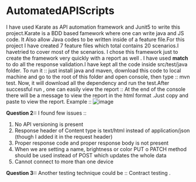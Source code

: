 # AutomatedAPIScripts

I have used Karate as API automation framework and Junit5 to write this project.Karate is a BDD based famework where one can write java and JS code. It Also allow Java codes to be written inside of a feature file.For this project I have created 7 feature files which total contains 20 scenarios.I havetried to cover most of the scenarios. I chose this framework just to create the framework very quickly with a report as well . I have used **match** to do all the response validation.I have kept all the code inside src/test/java folder.
To run it :: just install java and maven, download this code to local machine and go to the root of this folder and open console, then type :: mvn test.
Now, it will download all the dependency and run the test.After successful run , one can easily view the report :: At the end of the console there will be a message 
to view the report in the html format .Just copy and paste to view the report.
Example ::
![image](https://user-images.githubusercontent.com/36536191/117589401-877fb080-b129-11eb-9a06-209b021684a5.png)

**Question 2::**
I found few issues  ::
1. No API versioning is present
2. Response header of Content type is text/html instead of application/json (though I added it in the request header)
3. Proper response code and proper response body is not present
4. When we are setting a name, brightness or color PUT o PATCH method should be used instead of POST which updates the whole data
5. Cannot connect to more than one device 

**Question 3::**
Another testing technique could be :: Contract testing .
